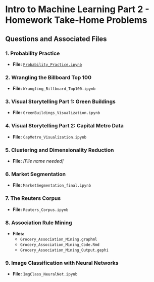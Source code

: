 # Intro to Machine Learning Part 2 - Homework Take-Home Problems

## Questions and Associated Files

### 1. Probability Practice
- **File:** [`Probability_Practice.ipynb`](./Probability_Practice.ipynb)

### 2. Wrangling the Billboard Top 100
- **File:** `Wrangling_Billboard_Top100.ipynb`

### 3. Visual Storytelling Part 1: Green Buildings
- **File:** `GreenBuildings_Visualization.ipynb`

### 4. Visual Storytelling Part 2: Capital Metro Data
- **File:** `CapMetro_Visualization.ipynb`

### 5. Clustering and Dimensionality Reduction
- **File:** *[File name needed]*

### 6. Market Segmentation
- **File:** `MarketSegmentation_final.ipynb`

### 7. The Reuters Corpus
- **File:** `Reuters_Corpus.ipynb`

### 8. Association Rule Mining
- **Files:**
  - `Grocery_Association_Mining.graphml`
  - `Grocery_Association_Mining_Code.Rmd`
  - `Grocery_Association_Mining_Output.gephi`

### 9. Image Classification with Neural Networks
- **File:** `ImgClass_NeuralNet.ipynb`

